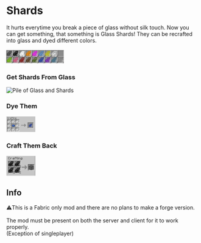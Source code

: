 # Shards
It hurts everytime you break a piece of glass without silk touch. Now you can get something, that something is Glass Shards! They can be recrafted into glass and dyed different colors.\
\
<img src="https://github.com/Declipsonator/Shards/blob/main/shard.png?raw=true" alt="Shards" width="30%"/>

### Get Shards From Glass
<img src="https://github.com/Declipsonator/Particle-Blocker/blob/main/shard_pile.png?raw=true" alt="Pile of Glass and Shards" width="15%"/>

### Dye Them
<img src="https://github.com/Declipsonator/Shards/blob/main/crafting.png?raw=true" alt="Example of Dying Shards" width="15%"/>

### Craft Them Back
<img src="https://github.com/Declipsonator/Shards/blob/main/craft-back.png?raw=true" alt="Crafting them back to glass" width="15%"/>

## Info
⚠️This is a Fabric only mod and there are no plans to make a forge version.\
\
The mod must be present on both the server and client for it to work properly.\
(Exception of singleplayer)
